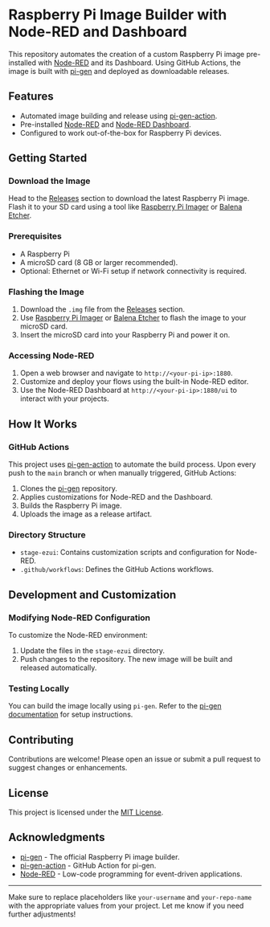 # Raspberry Pi Image Builder with Node-RED and Dashboard

This repository automates the creation of a custom Raspberry Pi image pre-installed with [Node-RED](https://nodered.org/) and its Dashboard. Using GitHub Actions, the image is built with [pi-gen](https://github.com/RPi-Distro/pi-gen) and deployed as downloadable releases.

## Features

- Automated image building and release using [pi-gen-action](https://github.com/usimd/pi-gen-action).
- Pre-installed [Node-RED](https://nodered.org/) and [Node-RED Dashboard](https://flows.nodered.org/node/node-red-dashboard).
- Configured to work out-of-the-box for Raspberry Pi devices.

## Getting Started

### Download the Image

Head to the [Releases](https://github.com/kraxnet/ezui/releases) section to download the latest Raspberry Pi image. Flash it to your SD card using a tool like [Raspberry Pi Imager](https://www.raspberrypi.com/software/) or [Balena Etcher](https://www.balena.io/etcher/).

### Prerequisites

- A Raspberry Pi
- A microSD card (8 GB or larger recommended).
- Optional: Ethernet or Wi-Fi setup if network connectivity is required.

### Flashing the Image

1. Download the `.img` file from the [Releases](https://github.com/kraxnet/ezui/releases) section.
2. Use [Raspberry Pi Imager](https://www.raspberrypi.com/software/) or [Balena Etcher](https://www.balena.io/etcher/) to flash the image to your microSD card.
3. Insert the microSD card into your Raspberry Pi and power it on.

### Accessing Node-RED

1. Open a web browser and navigate to `http://<your-pi-ip>:1880`.
2. Customize and deploy your flows using the built-in Node-RED editor.
3. Use the Node-RED Dashboard at `http://<your-pi-ip>:1880/ui` to interact with your projects.

## How It Works

### GitHub Actions

This project uses [pi-gen-action](https://github.com/usimd/pi-gen-action) to automate the build process. Upon every push to the `main` branch or when manually triggered, GitHub Actions:

1. Clones the [pi-gen](https://github.com/RPi-Distro/pi-gen) repository.
2. Applies customizations for Node-RED and the Dashboard.
3. Builds the Raspberry Pi image.
4. Uploads the image as a release artifact.

### Directory Structure

- `stage-ezui`: Contains customization scripts and configuration for Node-RED.
- `.github/workflows`: Defines the GitHub Actions workflows.

## Development and Customization

### Modifying Node-RED Configuration

To customize the Node-RED environment:

1. Update the files in the `stage-ezui` directory.
2. Push changes to the repository. The new image will be built and released automatically.

### Testing Locally

You can build the image locally using `pi-gen`. Refer to the [pi-gen documentation](https://github.com/RPi-Distro/pi-gen) for setup instructions.

## Contributing

Contributions are welcome! Please open an issue or submit a pull request to suggest changes or enhancements.

## License

This project is licensed under the [MIT License](LICENSE).

## Acknowledgments

- [pi-gen](https://github.com/RPi-Distro/pi-gen) - The official Raspberry Pi image builder.
- [pi-gen-action](https://github.com/davestephens/pi-gen-action) - GitHub Action for pi-gen.
- [Node-RED](https://nodered.org/) - Low-code programming for event-driven applications.

---

Make sure to replace placeholders like `your-username` and `your-repo-name` with the appropriate values from your project. Let me know if you need further adjustments!

